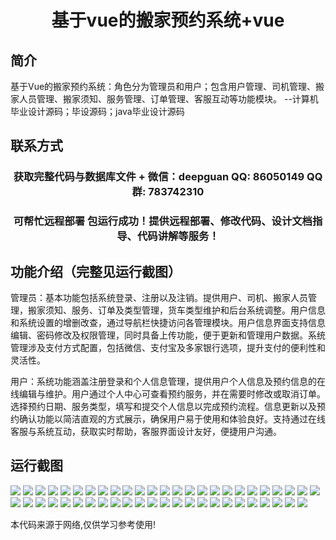 <p><h1 align="center">基于vue的搬家预约系统+vue</h1></p>

## 简介
基于Vue的搬家预约系统：角色分为管理员和用户；包含用户管理、司机管理、搬家人员管理、搬家须知、服务管理、订单管理、客服互动等功能模块。    --计算机毕业设计源码；毕设源码；java毕业设计源码


## 联系方式
<p><h3 align="center">获取完整代码与数据库文件 + 微信：deepguan QQ: 86050149 QQ群: 783742310</h3></p>
<p><h3 align="center">可帮忙远程部署 包运行成功！提供远程部署、修改代码、设计文档指导、代码讲解等服务！</h3></p>

## 功能介绍（完整见运行截图）
管理员：基本功能包括系统登录、注册以及注销。提供用户、司机、搬家人员管理，搬家须知、服务、订单及类型管理，货车类型维护和后台系统调整。用户信息和系统设置的增删改查，通过导航栏快捷访问各管理模块。用户信息界面支持信息编辑、密码修改及权限管理，同时具备上传功能，便于更新和管理用户数据。系统管理涉及支付方式配置，包括微信、支付宝及多家银行选项，提升支付的便利性和灵活性。

用户：系统功能涵盖注册登录和个人信息管理，提供用户个人信息及预约信息的在线编辑与维护。用户通过个人中心可查看预约服务，并在需要时修改或取消订单。选择预约日期、服务类型，填写和提交个人信息以完成预约流程。信息更新以及预约确认功能以简洁直观的方式展示，确保用户易于使用和体验良好。支持通过在线客服与系统互动，获取实时帮助，客服界面设计友好，便捷用户沟通。


## 运行截图
![](img/001.jpg)
![](img/002.jpg)
![](img/003.jpg)
![](img/004.jpg)
![](img/005.jpg)
![](img/006.jpg)
![](img/007.jpg)
![](img/008.jpg)
![](img/009.jpg)
![](img/010.jpg)
![](img/011.jpg)
![](img/012.jpg)
![](img/013.jpg)
![](img/014.jpg)
![](img/015.jpg)
![](img/016.jpg)
![](img/017.jpg)
![](img/018.jpg)
![](img/019.jpg)
![](img/020.jpg)
![](img/021.jpg)
![](img/022.jpg)
![](img/023.jpg)
![](img/024.jpg)
![](img/025.jpg)
![](img/026.jpg)
![](img/027.jpg)
![](img/028.jpg)
![](img/029.jpg)
![](img/030.jpg)
![](img/031.jpg)
![](img/032.jpg)
![](img/033.jpg)
![](img/034.jpg)
![](img/035.jpg)
![](img/036.jpg)
![](img/037.jpg)
![](img/038.jpg)
![](img/039.jpg)
![](img/040.jpg)
![](img/041.jpg)
![](img/042.jpg)
![](img/043.jpg)
![](img/044.jpg)
![](img/045.jpg)
![](img/046.jpg)
![](img/047.jpg)
![](img/048.jpg)
![](img/049.jpg)

<p>本代码来源于网络,仅供学习参考使用!</p>
